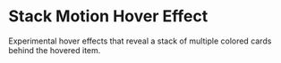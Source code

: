 # Stack Motion Hover Effect

Experimental hover effects that reveal a stack of multiple colored cards behind the hovered item.




